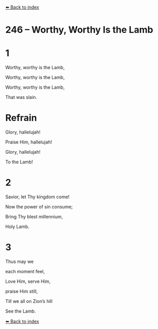 [⬅️ Back to index](../README.md)

# 246 – Worthy, Worthy Is the Lamb





# 1

Worthy, worthy is the Lamb,

Worthy, worthy is the Lamb,

Worthy, worthy is the Lamb,

That was slain.



# Refrain

Glory, hallelujah!

Praise Him, hallelujah!

Glory, hallelujah!

To the Lamb!



# 2

Savior, let Thy kingdom come!

Now the power of sin consume;

Bring Thy blest millennium,

Holy Lamb.



# 3

Thus may we

each moment feel,

Love Him, serve Him,

praise Him still,

Till we all on Zion’s hill

See the Lamb.

[⬅️ Back to index](../README.md)
